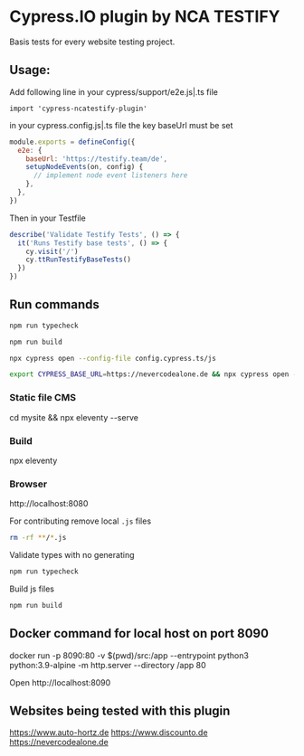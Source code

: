 # Cypress.IO plugin by NCA TESTIFY

Basis tests for every website testing project.

## Usage:

Add following line in your cypress/support/e2e.js|.ts file

`import 'cypress-ncatestify-plugin'`

in your cypress.config.js|.ts file the key baseUrl must be set

```js
module.exports = defineConfig({
  e2e: {
    baseUrl: 'https://testify.team/de',
    setupNodeEvents(on, config) {
      // implement node event listeners here
    },
  },
})
```

Then in your Testfile

```js
describe('Validate Testify Tests', () => {
  it('Runs Testify base tests', () => {
    cy.visit('/')
    cy.ttRunTestifyBaseTests()
  })
})
```

## Run commands

```bash
npm run typecheck
```

```bash
npm run build
```

```bash
npx cypress open --config-file config.cypress.ts/js
```

```bash
export CYPRESS_BASE_URL=https://nevercodealone.de && npx cypress open --config-file config.cypress.ts/js
```

### Static file CMS
cd mysite && npx eleventy --serve

### Build
npx eleventy 

### Browser
http://localhost:8080


For contributing remove local `.js` files

```bash
rm -rf **/*.js
```

Validate types with no generating

```bash
npm run typecheck
```

Build js files

```bash
npm run build
```

## Docker command for local host on port 8090
docker run -p 8090:80 -v $(pwd)/src:/app --entrypoint python3 python:3.9-alpine -m http.server --directory /app 80

Open
http://localhost:8090

## Websites being tested with this plugin

https://www.auto-hortz.de
https://www.discounto.de
https://nevercodealone.de
